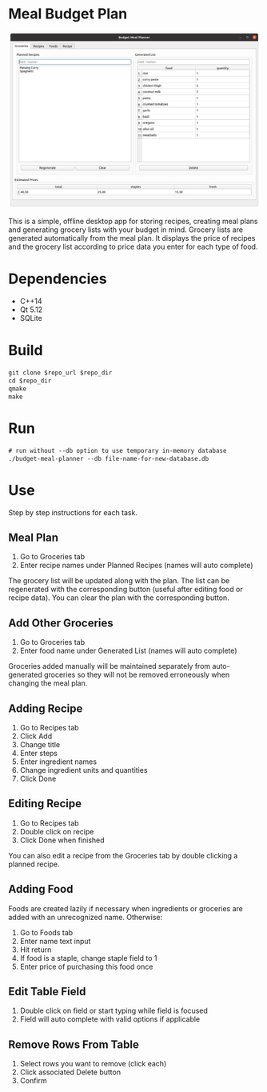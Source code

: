 
# Meal Budget Plan

![Screenshot](/groceries-tab.png)

This is a simple, offline desktop app for storing recipes, creating meal plans and generating grocery lists with your budget in mind. Grocery lists are generated automatically from the meal plan. It displays the price of recipes and the grocery list according to price data you enter for each type of food.

# Dependencies

- C++14
- Qt 5.12
- SQLite

# Build

```
git clone $repo_url $repo_dir
cd $repo_dir
qmake
make
```

# Run
```
# run without --db option to use temporary in-memory database
./budget-meal-planner --db file-name-for-new-database.db
```

# Use

Step by step instructions for each task.

## Meal Plan

1. Go to Groceries tab
2. Enter recipe names under Planned Recipes (names will auto complete)

The grocery list will be updated along with the plan.
The list can be regenerated with the corresponding button (useful after editing food or recipe data).
You can clear the plan with the corresponding button.

## Add Other Groceries

1. Go to Groceries tab
2. Enter food name under Generated List (names will auto complete)

Groceries added manually will be maintained separately from auto-generated groceries so they will not be removed erroneously when changing the meal plan.

## Adding Recipe

1. Go to Recipes tab
2. Click Add
3. Change title
4. Enter steps
5. Enter ingredient names
6. Change ingredient units and quantities
7. Click Done

## Editing Recipe

1. Go to Recipes tab
2. Double click on recipe
3. Click Done when finished

You can also edit a recipe from the Groceries tab by double clicking a planned recipe.

## Adding Food

Foods are created lazily if necessary when ingredients or groceries are added with an unrecognized name.
Otherwise:

1. Go to Foods tab
2. Enter name text input
3. Hit return
4. If food is a staple, change staple field to 1
6. Enter price of purchasing this food once

## Edit Table Field

1. Double click on field or start typing while field is focused
2. Field will auto complete with valid options if applicable

## Remove Rows From Table

1. Select rows you want to remove (click each)
2. Click associated Delete button
3. Confirm

